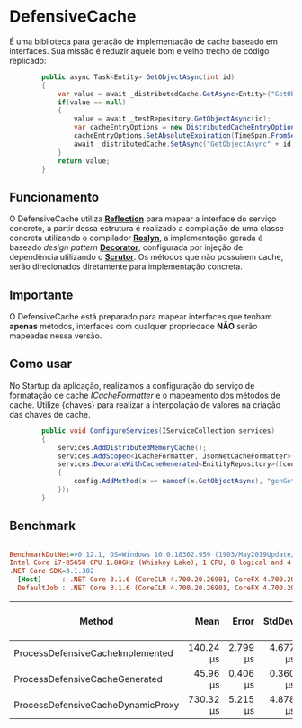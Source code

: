 # DefensiveCache
É uma biblioteca para geração de implementação de cache baseado em interfaces. Sua missão é reduzir aquele bom e velho trecho de código replicado:
```csharp
        public async Task<Entity> GetObjectAsync(int id)
        {
            var value = await _distributedCache.GetAsync<Entity>("GetObjectAsync" + id);
            if(value == null)
            {
                value = await _testRepository.GetObjectAsync(id);
                var cacheEntryOptions = new DistributedCacheEntryOptions();
                cacheEntryOptions.SetAbsoluteExpiration(TimeSpan.FromSeconds(1000));
                await _distributedCache.SetAsync("GetObjectAsync" + id, value, cacheEntryOptions);
            }
            return value;
        }
```

## Funcionamento
O DefensiveCache utiliza [__Reflection__](https://docs.microsoft.com/en-us/dotnet/csharp/programming-guide/concepts/reflection) para mapear a interface do serviço concreto, a partir dessa estrutura é realizado a compilação de uma classe concreta utilizando o compilador [__Roslyn__](https://github.com/dotnet/roslyn), a implementação gerada é baseado _design pattern_ [__Decorator__](https://refactoring.guru/design-patterns/decorator), configurada por injeção de dependência utilizando o [__Scrutor__](https://github.com/khellang/Scrutor). Os métodos que não possuirem cache, serão direcionados diretamente para implementação concreta.

## Importante
O DefensiveCache está preparado para mapear interfaces que tenham __apenas__ métodos, interfaces com qualquer propriedade __NÃO__ serão mapeadas nessa versão.

## Como usar
No Startup da aplicação, realizamos a configuração do serviço de formatação de cache _ICacheFormatter_ e o mapeamento dos métodos de cache. Utilize {chaves} para realizar a interpolação de valores na criação das chaves de cache.

```csharp
        public void ConfigureServices(IServiceCollection services)
        {
            services.AddDistributedMemoryCache();
            services.AddScoped<ICacheFormatter, JsonNetCacheFormatter>();
            services.DecorateWithCacheGenerated<EnitityRepository>((config) =>
            {
                config.AddMethod(x => nameof(x.GetObjectAsync), "genGetObjectAsync{id}", 60);
            });
        }
```

## Benchmark
``` ini

BenchmarkDotNet=v0.12.1, OS=Windows 10.0.18362.959 (1903/May2019Update/19H1)
Intel Core i7-8565U CPU 1.80GHz (Whiskey Lake), 1 CPU, 8 logical and 4 physical cores
.NET Core SDK=3.1.302
  [Host]     : .NET Core 3.1.6 (CoreCLR 4.700.20.26901, CoreFX 4.700.20.31603), X64 RyuJIT
  DefaultJob : .NET Core 3.1.6 (CoreCLR 4.700.20.26901, CoreFX 4.700.20.31603), X64 RyuJIT


```
|                            Method |      Mean |    Error |   StdDev | Completed Work Items | Lock Contentions |   Gen 0 | Gen 1 | Gen 2 | Allocated | Allocated native memory | Native memory leak |
|---------------------------------- |----------:|---------:|---------:|---------------------:|-----------------:|--------:|------:|------:|----------:|------------------------:|-------------------:|
|  ProcessDefensiveCacheImplemented | 140.24 μs | 2.799 μs | 4.677 μs |               0.0005 |                - | 28.0762 |     - |     - | 116.13 KB |                       - |                  - |
|    ProcessDefensiveCacheGenerated |  45.96 μs | 0.406 μs | 0.360 μs |               0.0001 |                - |  4.8828 |     - |     - |  20.18 KB |                       - |                  - |
| ProcessDefensiveCacheDynamicProxy | 730.32 μs | 5.215 μs | 4.878 μs |               0.0039 |                - | 70.3125 |     - |     - | 293.76 KB |                    0 KB |                  - |

